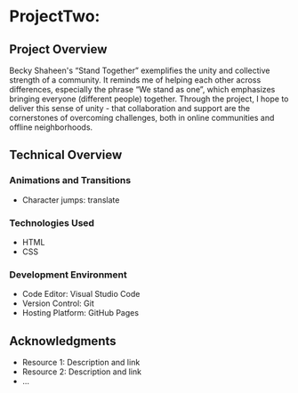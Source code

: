 

# ProjectTwo: 

## Project Overview

Becky Shaheen's “Stand Together” exemplifies the unity and collective strength of a community. It reminds me of helping each other across differences, especially the phrase “We stand as one”, which emphasizes bringing everyone (different people) together. Through the project, I hope to deliver this sense of unity - that collaboration and support are the cornerstones of overcoming challenges, both in online communities and offline neighborhoods.

## Technical Overview

### Animations and Transitions

- Character jumps: translate

### Technologies Used

- HTML
- CSS

### Development Environment

- Code Editor: Visual Studio Code
- Version Control: Git
- Hosting Platform: GitHub Pages


## Acknowledgments
- Resource 1: Description and link
- Resource 2: Description and link
- ...
